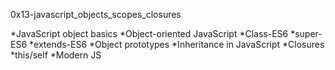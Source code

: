 0x13-javascript_objects_scopes_closures

*JavaScript object basics
*Object-oriented JavaScript
*Class-ES6
*super-ES6
*extends-ES6
*Object prototypes
*Inheritance in JavaScript
*Closures
*this/self
*Modern JS
